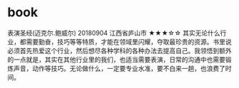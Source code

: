 # book

表演圣经(迈克尔.鲍威尔)
20180904
江西省庐山市
★★★☆☆
    其实无论什么行业，都需要勤奋，技巧等等特质，才能在领域里闪耀，夺取最珍贵的资源。书里说必须首先热爱这个行业，然后想尽各种学科的各种办法去提高自己。我领悟到额外的一点就是，其实在其他行业里的我们，也适当需要表演，日常的沟通中也需要锻炼声音，动作等技巧。无论做什么，一定要专业水准，要不白来一趟，也浪费了时间。
